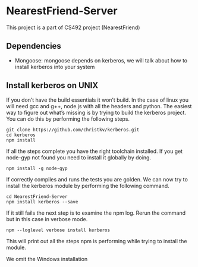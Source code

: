 # NearestFriend-Server

This project is a part of CS492 project (NearestFriend)

## Dependencies
  - Mongoose: mongoose depends on kerberos, we will talk about how to install kerberos into your system

## Install kerberos on UNIX
If you don’t have the build essentials it won’t build. In the case of linux you will need gcc and g++, node.js with all the headers and python. The easiest way to figure out what’s missing is by trying to build the kerberos project. You can do this by performing the following steps.

```
git clone https://github.com/christkv/kerberos.git
cd kerberos
npm install
```

If all the steps complete you have the right toolchain installed. If you get node-gyp not found you need to install it globally by doing.

```
npm install -g node-gyp
```

If correctly compiles and runs the tests you are golden. We can now try to install the kerberos module by performing the following command.

```
cd NearestFriend-Server
npm install kerberos --save
```

If it still fails the next step is to examine the npm log. Rerun the command but in this case in verbose mode.

```
npm --loglevel verbose install kerberos
```

This will print out all the steps npm is performing while trying to install the module.

We omit the Windows installation


